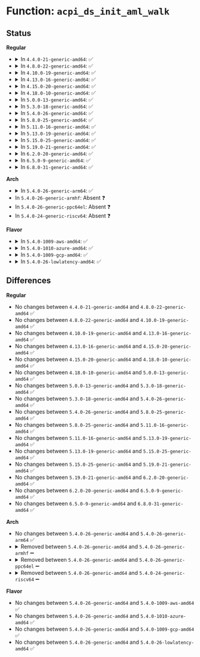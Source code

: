 # Function: <code>acpi_ds_init_aml_walk</code>

## Status
<b>Regular</b>
<ul>
<li>
<details>
<summary>In <code>4.4.0-21-generic-amd64</code>: ✅</summary>

```c
acpi_status acpi_ds_init_aml_walk(struct acpi_walk_state * walk_state, union acpi_parse_object * op, struct acpi_namespace_node * method_node, u8 * aml_start, u32 aml_length, struct acpi_evaluate_info * info, u8 pass_number)
```

```json
{
  "name": "acpi_ds_init_aml_walk",
  "collision_type": "Unique Global",
  "inline_type": "No",
  "funcs": [
    {
      "addr": 18446744071583628296,
      "name": "acpi_ds_init_aml_walk",
      "external": true,
      "loc": "drivers/acpi/acpica/dswstate.c:599",
      "file": "drivers/acpi/acpica/dswstate.c",
      "inline": "seen, unknown",
      "caller_inline": [],
      "caller_func": [
        "drivers/acpi/acpica/dsargs.c:acpi_ds_execute_arguments",
        "drivers/acpi/acpica/dsargs.c:acpi_ds_execute_arguments",
        "drivers/acpi/acpica/dsmethod.c:acpi_ds_auto_serialize_method",
        "drivers/acpi/acpica/dsmethod.c:acpi_ds_call_control_method",
        "drivers/acpi/acpica/nsparse.c:acpi_ns_one_complete_parse",
        "drivers/acpi/acpica/psxface.c:acpi_ps_execute_method"
      ]
    }
  ],
  "symbols": [
    {
      "addr": 18446744071583628296,
      "name": "acpi_ds_init_aml_walk",
      "section": ".text",
      "bind": "STB_GLOBAL",
      "size": 265
    }
  ]
}
```
</details>
</li>
<li>
<details>
<summary>In <code>4.8.0-22-generic-amd64</code>: ✅</summary>

```c
acpi_status acpi_ds_init_aml_walk(struct acpi_walk_state * walk_state, union acpi_parse_object * op, struct acpi_namespace_node * method_node, u8 * aml_start, u32 aml_length, struct acpi_evaluate_info * info, u8 pass_number)
```

```json
{
  "name": "acpi_ds_init_aml_walk",
  "collision_type": "Unique Global",
  "inline_type": "No",
  "funcs": [
    {
      "addr": 18446744071583951372,
      "name": "acpi_ds_init_aml_walk",
      "external": true,
      "loc": "drivers/acpi/acpica/dswstate.c:599",
      "file": "drivers/acpi/acpica/dswstate.c",
      "inline": "seen, unknown",
      "caller_inline": [],
      "caller_func": [
        "drivers/acpi/acpica/dsargs.c:acpi_ds_execute_arguments",
        "drivers/acpi/acpica/dsargs.c:acpi_ds_execute_arguments",
        "drivers/acpi/acpica/dsmethod.c:acpi_ds_call_control_method",
        "drivers/acpi/acpica/dsmethod.c:acpi_ds_auto_serialize_method",
        "drivers/acpi/acpica/nsparse.c:acpi_ns_one_complete_parse",
        "drivers/acpi/acpica/psxface.c:acpi_ps_execute_method"
      ]
    }
  ],
  "symbols": [
    {
      "addr": 18446744071583951372,
      "name": "acpi_ds_init_aml_walk",
      "section": ".text",
      "bind": "STB_GLOBAL",
      "size": 265
    }
  ]
}
```
</details>
</li>
<li>
<details>
<summary>In <code>4.10.0-19-generic-amd64</code>: ✅</summary>

```c
acpi_status acpi_ds_init_aml_walk(struct acpi_walk_state * walk_state, union acpi_parse_object * op, struct acpi_namespace_node * method_node, u8 * aml_start, u32 aml_length, struct acpi_evaluate_info * info, u8 pass_number)
```

```json
{
  "name": "acpi_ds_init_aml_walk",
  "collision_type": "Unique Global",
  "inline_type": "No",
  "funcs": [
    {
      "addr": 18446744071584092884,
      "name": "acpi_ds_init_aml_walk",
      "external": true,
      "loc": "drivers/acpi/acpica/dswstate.c:599",
      "file": "drivers/acpi/acpica/dswstate.c",
      "inline": "seen, unknown",
      "caller_inline": [],
      "caller_func": [
        "drivers/acpi/acpica/dsargs.c:acpi_ds_execute_arguments",
        "drivers/acpi/acpica/dsargs.c:acpi_ds_execute_arguments",
        "drivers/acpi/acpica/dsmethod.c:acpi_ds_call_control_method",
        "drivers/acpi/acpica/dsmethod.c:acpi_ds_auto_serialize_method",
        "drivers/acpi/acpica/nsparse.c:acpi_ns_one_complete_parse",
        "drivers/acpi/acpica/psxface.c:acpi_ps_execute_table",
        "drivers/acpi/acpica/psxface.c:acpi_ps_execute_method"
      ]
    }
  ],
  "symbols": [
    {
      "addr": 18446744071584092884,
      "name": "acpi_ds_init_aml_walk",
      "section": ".text",
      "bind": "STB_GLOBAL",
      "size": 265
    }
  ]
}
```
</details>
</li>
<li>
<details>
<summary>In <code>4.13.0-16-generic-amd64</code>: ✅</summary>

```c
acpi_status acpi_ds_init_aml_walk(struct acpi_walk_state * walk_state, union acpi_parse_object * op, struct acpi_namespace_node * method_node, u8 * aml_start, u32 aml_length, struct acpi_evaluate_info * info, u8 pass_number)
```

```json
{
  "name": "acpi_ds_init_aml_walk",
  "collision_type": "Unique Global",
  "inline_type": "No",
  "funcs": [
    {
      "addr": 18446744071584159657,
      "name": "acpi_ds_init_aml_walk",
      "external": true,
      "loc": "drivers/acpi/acpica/dswstate.c:599",
      "file": "drivers/acpi/acpica/dswstate.c",
      "inline": "seen, unknown",
      "caller_inline": [],
      "caller_func": [
        "drivers/acpi/acpica/dsargs.c:acpi_ds_execute_arguments",
        "drivers/acpi/acpica/dsargs.c:acpi_ds_execute_arguments",
        "drivers/acpi/acpica/dsmethod.c:acpi_ds_call_control_method",
        "drivers/acpi/acpica/dsmethod.c:acpi_ds_auto_serialize_method",
        "drivers/acpi/acpica/nsparse.c:acpi_ns_one_complete_parse",
        "drivers/acpi/acpica/psxface.c:acpi_ps_execute_table",
        "drivers/acpi/acpica/psxface.c:acpi_ps_execute_method"
      ]
    }
  ],
  "symbols": [
    {
      "addr": 18446744071584159657,
      "name": "acpi_ds_init_aml_walk",
      "section": ".text",
      "bind": "STB_GLOBAL",
      "size": 265
    }
  ]
}
```
</details>
</li>
<li>
<details>
<summary>In <code>4.15.0-20-generic-amd64</code>: ✅</summary>

```c
acpi_status acpi_ds_init_aml_walk(struct acpi_walk_state * walk_state, union acpi_parse_object * op, struct acpi_namespace_node * method_node, u8 * aml_start, u32 aml_length, struct acpi_evaluate_info * info, u8 pass_number)
```

```json
{
  "name": "acpi_ds_init_aml_walk",
  "collision_type": "Unique Global",
  "inline_type": "No",
  "funcs": [
    {
      "addr": 18446744071584452969,
      "name": "acpi_ds_init_aml_walk",
      "external": true,
      "loc": "drivers/acpi/acpica/dswstate.c:599",
      "file": "drivers/acpi/acpica/dswstate.c",
      "inline": "seen, unknown",
      "caller_inline": [],
      "caller_func": [
        "drivers/acpi/acpica/dsargs.c:acpi_ds_execute_arguments",
        "drivers/acpi/acpica/dsargs.c:acpi_ds_execute_arguments",
        "drivers/acpi/acpica/dsmethod.c:acpi_ds_call_control_method",
        "drivers/acpi/acpica/dsmethod.c:acpi_ds_auto_serialize_method",
        "drivers/acpi/acpica/nsparse.c:acpi_ns_one_complete_parse",
        "drivers/acpi/acpica/psxface.c:acpi_ps_execute_table",
        "drivers/acpi/acpica/psxface.c:acpi_ps_execute_method",
        "drivers/acpi/acpica/dbmethod.c:acpi_db_disassemble_method"
      ]
    }
  ],
  "symbols": [
    {
      "addr": 18446744071584452969,
      "name": "acpi_ds_init_aml_walk",
      "section": ".text",
      "bind": "STB_GLOBAL",
      "size": 517
    }
  ]
}
```
</details>
</li>
<li>
<details>
<summary>In <code>4.18.0-10-generic-amd64</code>: ✅</summary>

```c
acpi_status acpi_ds_init_aml_walk(struct acpi_walk_state * walk_state, union acpi_parse_object * op, struct acpi_namespace_node * method_node, u8 * aml_start, u32 aml_length, struct acpi_evaluate_info * info, u8 pass_number)
```

```json
{
  "name": "acpi_ds_init_aml_walk",
  "collision_type": "Unique Global",
  "inline_type": "No",
  "funcs": [
    {
      "addr": 18446744071584676996,
      "name": "acpi_ds_init_aml_walk",
      "external": true,
      "loc": "drivers/acpi/acpica/dswstate.c:565",
      "file": "drivers/acpi/acpica/dswstate.c",
      "inline": "seen, unknown",
      "caller_inline": [],
      "caller_func": [
        "drivers/acpi/acpica/dsargs.c:acpi_ds_execute_arguments",
        "drivers/acpi/acpica/dsargs.c:acpi_ds_execute_arguments",
        "drivers/acpi/acpica/dsmethod.c:acpi_ds_call_control_method",
        "drivers/acpi/acpica/dsmethod.c:acpi_ds_auto_serialize_method",
        "drivers/acpi/acpica/nsparse.c:acpi_ns_one_complete_parse",
        "drivers/acpi/acpica/psxface.c:acpi_ps_execute_table",
        "drivers/acpi/acpica/psxface.c:acpi_ps_execute_method",
        "drivers/acpi/acpica/dbmethod.c:acpi_db_disassemble_method"
      ]
    }
  ],
  "symbols": [
    {
      "addr": 18446744071584676996,
      "name": "acpi_ds_init_aml_walk",
      "section": ".text",
      "bind": "STB_GLOBAL",
      "size": 517
    }
  ]
}
```
</details>
</li>
<li>
<details>
<summary>In <code>5.0.0-13-generic-amd64</code>: ✅</summary>

```c
acpi_status acpi_ds_init_aml_walk(struct acpi_walk_state * walk_state, union acpi_parse_object * op, struct acpi_namespace_node * method_node, u8 * aml_start, u32 aml_length, struct acpi_evaluate_info * info, u8 pass_number)
```

```json
{
  "name": "acpi_ds_init_aml_walk",
  "collision_type": "Unique Global",
  "inline_type": "No",
  "funcs": [
    {
      "addr": 18446744071584776969,
      "name": "acpi_ds_init_aml_walk",
      "external": true,
      "loc": "drivers/acpi/acpica/dswstate.c:565",
      "file": "drivers/acpi/acpica/dswstate.c",
      "inline": "seen, unknown",
      "caller_inline": [],
      "caller_func": [
        "drivers/acpi/acpica/dsargs.c:acpi_ds_execute_arguments",
        "drivers/acpi/acpica/dsargs.c:acpi_ds_execute_arguments",
        "drivers/acpi/acpica/dsmethod.c:acpi_ds_call_control_method",
        "drivers/acpi/acpica/dsmethod.c:acpi_ds_auto_serialize_method",
        "drivers/acpi/acpica/nsparse.c:acpi_ns_one_complete_parse",
        "drivers/acpi/acpica/psxface.c:acpi_ps_execute_table",
        "drivers/acpi/acpica/psxface.c:acpi_ps_execute_method"
      ]
    }
  ],
  "symbols": [
    {
      "addr": 18446744071584776969,
      "name": "acpi_ds_init_aml_walk",
      "section": ".text",
      "bind": "STB_GLOBAL",
      "size": 517
    }
  ]
}
```
</details>
</li>
<li>
<details>
<summary>In <code>5.3.0-18-generic-amd64</code>: ✅</summary>

```c
acpi_status acpi_ds_init_aml_walk(struct acpi_walk_state * walk_state, union acpi_parse_object * op, struct acpi_namespace_node * method_node, u8 * aml_start, u32 aml_length, struct acpi_evaluate_info * info, u8 pass_number)
```

```json
{
  "name": "acpi_ds_init_aml_walk",
  "collision_type": "Unique Global",
  "inline_type": "No",
  "funcs": [
    {
      "addr": 18446744071584979560,
      "name": "acpi_ds_init_aml_walk",
      "external": true,
      "loc": "drivers/acpi/acpica/dswstate.c:565",
      "file": "drivers/acpi/acpica/dswstate.c",
      "inline": "seen, unknown",
      "caller_inline": [],
      "caller_func": [
        "drivers/acpi/acpica/dsargs.c:acpi_ds_execute_arguments",
        "drivers/acpi/acpica/dsargs.c:acpi_ds_execute_arguments",
        "drivers/acpi/acpica/dsmethod.c:acpi_ds_call_control_method",
        "drivers/acpi/acpica/dsmethod.c:acpi_ds_auto_serialize_method",
        "drivers/acpi/acpica/nsparse.c:acpi_ns_one_complete_parse",
        "drivers/acpi/acpica/psxface.c:acpi_ps_execute_table",
        "drivers/acpi/acpica/psxface.c:acpi_ps_execute_method"
      ]
    }
  ],
  "symbols": [
    {
      "addr": 18446744071584979560,
      "name": "acpi_ds_init_aml_walk",
      "section": ".text",
      "bind": "STB_GLOBAL",
      "size": 518
    }
  ]
}
```
</details>
</li>
<li>
<details>
<summary>In <code>5.4.0-26-generic-amd64</code>: ✅</summary>

```c
acpi_status acpi_ds_init_aml_walk(struct acpi_walk_state * walk_state, union acpi_parse_object * op, struct acpi_namespace_node * method_node, u8 * aml_start, u32 aml_length, struct acpi_evaluate_info * info, u8 pass_number)
```

```json
{
  "name": "acpi_ds_init_aml_walk",
  "collision_type": "Unique Global",
  "inline_type": "No",
  "funcs": [
    {
      "addr": 18446744071585115425,
      "name": "acpi_ds_init_aml_walk",
      "external": true,
      "loc": "drivers/acpi/acpica/dswstate.c:565",
      "file": "drivers/acpi/acpica/dswstate.c",
      "inline": "seen, unknown",
      "caller_inline": [],
      "caller_func": [
        "drivers/acpi/acpica/dsargs.c:acpi_ds_execute_arguments",
        "drivers/acpi/acpica/dsargs.c:acpi_ds_execute_arguments",
        "drivers/acpi/acpica/dsmethod.c:acpi_ds_call_control_method",
        "drivers/acpi/acpica/dsmethod.c:acpi_ds_auto_serialize_method",
        "drivers/acpi/acpica/nsparse.c:acpi_ns_one_complete_parse",
        "drivers/acpi/acpica/psxface.c:acpi_ps_execute_table",
        "drivers/acpi/acpica/psxface.c:acpi_ps_execute_method"
      ]
    }
  ],
  "symbols": [
    {
      "addr": 18446744071585115425,
      "name": "acpi_ds_init_aml_walk",
      "section": ".text",
      "bind": "STB_GLOBAL",
      "size": 518
    }
  ]
}
```
</details>
</li>
<li>
<details>
<summary>In <code>5.8.0-25-generic-amd64</code>: ✅</summary>

```c
acpi_status acpi_ds_init_aml_walk(struct acpi_walk_state * walk_state, union acpi_parse_object * op, struct acpi_namespace_node * method_node, u8 * aml_start, u32 aml_length, struct acpi_evaluate_info * info, u8 pass_number)
```

```json
{
  "name": "acpi_ds_init_aml_walk",
  "collision_type": "Unique Global",
  "inline_type": "No",
  "funcs": [
    {
      "addr": 18446744071585820227,
      "name": "acpi_ds_init_aml_walk",
      "external": true,
      "loc": "drivers/acpi/acpica/dswstate.c:565",
      "file": "drivers/acpi/acpica/dswstate.c",
      "inline": "seen, unknown",
      "caller_inline": [],
      "caller_func": [
        "drivers/acpi/acpica/dsargs.c:acpi_ds_execute_arguments",
        "drivers/acpi/acpica/dsargs.c:acpi_ds_execute_arguments",
        "drivers/acpi/acpica/dsmethod.c:acpi_ds_call_control_method",
        "drivers/acpi/acpica/dsmethod.c:acpi_ds_auto_serialize_method",
        "drivers/acpi/acpica/nsparse.c:acpi_ns_one_complete_parse",
        "drivers/acpi/acpica/psxface.c:acpi_ps_execute_table",
        "drivers/acpi/acpica/psxface.c:acpi_ps_execute_method"
      ]
    }
  ],
  "symbols": [
    {
      "addr": 18446744071585820227,
      "name": "acpi_ds_init_aml_walk",
      "section": ".text",
      "bind": "STB_GLOBAL",
      "size": 518
    }
  ]
}
```
</details>
</li>
<li>
<details>
<summary>In <code>5.11.0-16-generic-amd64</code>: ✅</summary>

```c
acpi_status acpi_ds_init_aml_walk(struct acpi_walk_state * walk_state, union acpi_parse_object * op, struct acpi_namespace_node * method_node, u8 * aml_start, u32 aml_length, struct acpi_evaluate_info * info, u8 pass_number)
```

```json
{
  "name": "acpi_ds_init_aml_walk",
  "collision_type": "Unique Global",
  "inline_type": "No",
  "funcs": [
    {
      "addr": 18446744071585941049,
      "name": "acpi_ds_init_aml_walk",
      "external": true,
      "loc": "drivers/acpi/acpica/dswstate.c:565",
      "file": "drivers/acpi/acpica/dswstate.c",
      "inline": "seen, unknown",
      "caller_inline": [],
      "caller_func": [
        "drivers/acpi/acpica/dsargs.c:acpi_ds_execute_arguments",
        "drivers/acpi/acpica/dsargs.c:acpi_ds_execute_arguments",
        "drivers/acpi/acpica/dsmethod.c:acpi_ds_call_control_method",
        "drivers/acpi/acpica/dsmethod.c:acpi_ds_auto_serialize_method",
        "drivers/acpi/acpica/nsparse.c:acpi_ns_one_complete_parse",
        "drivers/acpi/acpica/psxface.c:acpi_ps_execute_table",
        "drivers/acpi/acpica/psxface.c:acpi_ps_execute_method"
      ]
    }
  ],
  "symbols": [
    {
      "addr": 18446744071585941049,
      "name": "acpi_ds_init_aml_walk",
      "section": ".text",
      "bind": "STB_GLOBAL",
      "size": 518
    }
  ]
}
```
</details>
</li>
<li>
<details>
<summary>In <code>5.13.0-19-generic-amd64</code>: ✅</summary>

```c
acpi_status acpi_ds_init_aml_walk(struct acpi_walk_state * walk_state, union acpi_parse_object * op, struct acpi_namespace_node * method_node, u8 * aml_start, u32 aml_length, struct acpi_evaluate_info * info, u8 pass_number)
```

```json
{
  "name": "acpi_ds_init_aml_walk",
  "collision_type": "Unique Global",
  "inline_type": "No",
  "funcs": [
    {
      "addr": 18446744071585818316,
      "name": "acpi_ds_init_aml_walk",
      "external": true,
      "loc": "drivers/acpi/acpica/dswstate.c:565",
      "file": "drivers/acpi/acpica/dswstate.c",
      "inline": "seen, unknown",
      "caller_inline": [],
      "caller_func": [
        "drivers/acpi/acpica/dsargs.c:acpi_ds_execute_arguments",
        "drivers/acpi/acpica/dsargs.c:acpi_ds_execute_arguments",
        "drivers/acpi/acpica/dsmethod.c:acpi_ds_call_control_method",
        "drivers/acpi/acpica/dsmethod.c:acpi_ds_auto_serialize_method",
        "drivers/acpi/acpica/nsparse.c:acpi_ns_one_complete_parse",
        "drivers/acpi/acpica/psxface.c:acpi_ps_execute_table",
        "drivers/acpi/acpica/psxface.c:acpi_ps_execute_method"
      ]
    }
  ],
  "symbols": [
    {
      "addr": 18446744071585818316,
      "name": "acpi_ds_init_aml_walk",
      "section": ".text",
      "bind": "STB_GLOBAL",
      "size": 503
    }
  ]
}
```
</details>
</li>
<li>
<details>
<summary>In <code>5.15.0-25-generic-amd64</code>: ✅</summary>

```c
acpi_status acpi_ds_init_aml_walk(struct acpi_walk_state * walk_state, union acpi_parse_object * op, struct acpi_namespace_node * method_node, u8 * aml_start, u32 aml_length, struct acpi_evaluate_info * info, u8 pass_number)
```

```json
{
  "name": "acpi_ds_init_aml_walk",
  "collision_type": "Unique Global",
  "inline_type": "No",
  "funcs": [
    {
      "addr": 18446744071586304447,
      "name": "acpi_ds_init_aml_walk",
      "external": true,
      "loc": "drivers/acpi/acpica/dswstate.c:565",
      "file": "drivers/acpi/acpica/dswstate.c",
      "inline": "seen, unknown",
      "caller_inline": [],
      "caller_func": [
        "drivers/acpi/acpica/dsargs.c:acpi_ds_execute_arguments",
        "drivers/acpi/acpica/dsargs.c:acpi_ds_execute_arguments",
        "drivers/acpi/acpica/dsmethod.c:acpi_ds_call_control_method",
        "drivers/acpi/acpica/dsmethod.c:acpi_ds_auto_serialize_method",
        "drivers/acpi/acpica/nsparse.c:acpi_ns_one_complete_parse",
        "drivers/acpi/acpica/psxface.c:acpi_ps_execute_table",
        "drivers/acpi/acpica/psxface.c:acpi_ps_execute_method"
      ]
    }
  ],
  "symbols": [
    {
      "addr": 18446744071586304447,
      "name": "acpi_ds_init_aml_walk",
      "section": ".text",
      "bind": "STB_GLOBAL",
      "size": 503
    }
  ]
}
```
</details>
</li>
<li>
<details>
<summary>In <code>5.19.0-21-generic-amd64</code>: ✅</summary>

```c
acpi_status acpi_ds_init_aml_walk(struct acpi_walk_state * walk_state, union acpi_parse_object * op, struct acpi_namespace_node * method_node, u8 * aml_start, u32 aml_length, struct acpi_evaluate_info * info, u8 pass_number)
```

```json
{
  "name": "acpi_ds_init_aml_walk",
  "collision_type": "Unique Global",
  "inline_type": "No",
  "funcs": [
    {
      "addr": 18446744071587549656,
      "name": "acpi_ds_init_aml_walk",
      "external": true,
      "loc": "drivers/acpi/acpica/dswstate.c:565",
      "file": "drivers/acpi/acpica/dswstate.c",
      "inline": "seen, unknown",
      "caller_inline": [],
      "caller_func": [
        "drivers/acpi/acpica/dsargs.c:acpi_ds_execute_arguments",
        "drivers/acpi/acpica/dsargs.c:acpi_ds_execute_arguments",
        "drivers/acpi/acpica/dsmethod.c:acpi_ds_call_control_method",
        "drivers/acpi/acpica/dsmethod.c:acpi_ds_auto_serialize_method",
        "drivers/acpi/acpica/nsparse.c:acpi_ns_one_complete_parse",
        "drivers/acpi/acpica/psxface.c:acpi_ps_execute_table",
        "drivers/acpi/acpica/psxface.c:acpi_ps_execute_method"
      ]
    }
  ],
  "symbols": [
    {
      "addr": 18446744071587549656,
      "name": "acpi_ds_init_aml_walk",
      "section": ".text",
      "bind": "STB_GLOBAL",
      "size": 512
    }
  ]
}
```
</details>
</li>
<li>
<details>
<summary>In <code>6.2.0-20-generic-amd64</code>: ✅</summary>

```c
acpi_status acpi_ds_init_aml_walk(struct acpi_walk_state * walk_state, union acpi_parse_object * op, struct acpi_namespace_node * method_node, u8 * aml_start, u32 aml_length, struct acpi_evaluate_info * info, u8 pass_number)
```

```json
{
  "name": "acpi_ds_init_aml_walk",
  "collision_type": "Unique Global",
  "inline_type": "No",
  "funcs": [
    {
      "addr": 18446744071588831712,
      "name": "acpi_ds_init_aml_walk",
      "external": true,
      "loc": "drivers/acpi/acpica/dswstate.c:565",
      "file": "drivers/acpi/acpica/dswstate.c",
      "inline": "seen, unknown",
      "caller_inline": [],
      "caller_func": [
        "drivers/acpi/acpica/dsargs.c:acpi_ds_execute_arguments",
        "drivers/acpi/acpica/dsargs.c:acpi_ds_execute_arguments",
        "drivers/acpi/acpica/dsmethod.c:acpi_ds_call_control_method",
        "drivers/acpi/acpica/dsmethod.c:acpi_ds_auto_serialize_method",
        "drivers/acpi/acpica/nsparse.c:acpi_ns_one_complete_parse",
        "drivers/acpi/acpica/psxface.c:acpi_ps_execute_table",
        "drivers/acpi/acpica/psxface.c:acpi_ps_execute_method"
      ]
    }
  ],
  "symbols": [
    {
      "addr": 18446744071588831712,
      "name": "acpi_ds_init_aml_walk",
      "section": ".text",
      "bind": "STB_GLOBAL",
      "size": 573
    }
  ]
}
```
</details>
</li>
<li>
<details>
<summary>In <code>6.5.0-9-generic-amd64</code>: ✅</summary>

```c
acpi_status acpi_ds_init_aml_walk(struct acpi_walk_state * walk_state, union acpi_parse_object * op, struct acpi_namespace_node * method_node, u8 * aml_start, u32 aml_length, struct acpi_evaluate_info * info, u8 pass_number)
```

```json
{
  "name": "acpi_ds_init_aml_walk",
  "collision_type": "Unique Global",
  "inline_type": "No",
  "funcs": [
    {
      "addr": 18446744071589121072,
      "name": "acpi_ds_init_aml_walk",
      "external": true,
      "loc": "drivers/acpi/acpica/dswstate.c:565",
      "file": "drivers/acpi/acpica/dswstate.c",
      "inline": "seen, unknown",
      "caller_inline": [],
      "caller_func": [
        "drivers/acpi/acpica/dsargs.c:acpi_ds_execute_arguments",
        "drivers/acpi/acpica/dsargs.c:acpi_ds_execute_arguments",
        "drivers/acpi/acpica/dsmethod.c:acpi_ds_call_control_method",
        "drivers/acpi/acpica/dsmethod.c:acpi_ds_auto_serialize_method",
        "drivers/acpi/acpica/nsparse.c:acpi_ns_one_complete_parse",
        "drivers/acpi/acpica/psxface.c:acpi_ps_execute_table",
        "drivers/acpi/acpica/psxface.c:acpi_ps_execute_method"
      ]
    }
  ],
  "symbols": [
    {
      "addr": 18446744071589121072,
      "name": "acpi_ds_init_aml_walk",
      "section": ".text",
      "bind": "STB_GLOBAL",
      "size": 594
    }
  ]
}
```
</details>
</li>
<li>
<details>
<summary>In <code>6.8.0-31-generic-amd64</code>: ✅</summary>

```c
acpi_status acpi_ds_init_aml_walk(struct acpi_walk_state * walk_state, union acpi_parse_object * op, struct acpi_namespace_node * method_node, u8 * aml_start, u32 aml_length, struct acpi_evaluate_info * info, u8 pass_number)
```

```json
{
  "name": "acpi_ds_init_aml_walk",
  "collision_type": "Unique Global",
  "inline_type": "No",
  "funcs": [
    {
      "addr": 18446744071589426896,
      "name": "acpi_ds_init_aml_walk",
      "external": true,
      "loc": "drivers/acpi/acpica/dswstate.c:565",
      "file": "drivers/acpi/acpica/dswstate.c",
      "inline": "seen, unknown",
      "caller_inline": [],
      "caller_func": [
        "drivers/acpi/acpica/dsargs.c:acpi_ds_execute_arguments",
        "drivers/acpi/acpica/dsargs.c:acpi_ds_execute_arguments",
        "drivers/acpi/acpica/dsmethod.c:acpi_ds_call_control_method",
        "drivers/acpi/acpica/dsmethod.c:acpi_ds_auto_serialize_method",
        "drivers/acpi/acpica/nsparse.c:acpi_ns_one_complete_parse",
        "drivers/acpi/acpica/psxface.c:acpi_ps_execute_table",
        "drivers/acpi/acpica/psxface.c:acpi_ps_execute_method"
      ]
    }
  ],
  "symbols": [
    {
      "addr": 18446744071589426896,
      "name": "acpi_ds_init_aml_walk",
      "section": ".text",
      "bind": "STB_GLOBAL",
      "size": 594
    }
  ]
}
```
</details>
</li>
</ul>
<b>Arch</b>
<ul>
<li>
<details>
<summary>In <code>5.4.0-26-generic-arm64</code>: ✅</summary>

```c
acpi_status acpi_ds_init_aml_walk(struct acpi_walk_state * walk_state, union acpi_parse_object * op, struct acpi_namespace_node * method_node, u8 * aml_start, u32 aml_length, struct acpi_evaluate_info * info, u8 pass_number)
```

```json
{
  "name": "acpi_ds_init_aml_walk",
  "collision_type": "Unique Global",
  "inline_type": "No",
  "funcs": [
    {
      "addr": 18446603336497502856,
      "name": "acpi_ds_init_aml_walk",
      "external": true,
      "loc": "drivers/acpi/acpica/dswstate.c:565",
      "file": "drivers/acpi/acpica/dswstate.c",
      "inline": "seen, unknown",
      "caller_inline": [],
      "caller_func": [
        "drivers/acpi/acpica/dsargs.c:acpi_ds_execute_arguments",
        "drivers/acpi/acpica/dsargs.c:acpi_ds_execute_arguments",
        "drivers/acpi/acpica/dsmethod.c:acpi_ds_call_control_method",
        "drivers/acpi/acpica/dsmethod.c:acpi_ds_auto_serialize_method",
        "drivers/acpi/acpica/nsparse.c:acpi_ns_one_complete_parse",
        "drivers/acpi/acpica/psxface.c:acpi_ps_execute_table",
        "drivers/acpi/acpica/psxface.c:acpi_ps_execute_method"
      ]
    }
  ],
  "symbols": [
    {
      "addr": 18446603336497502856,
      "name": "acpi_ds_init_aml_walk",
      "section": ".text",
      "bind": "STB_GLOBAL",
      "size": 292
    }
  ]
}
```
</details>
</li>
<li>
In <code>5.4.0-26-generic-armhf</code>: Absent ❓
</li>
<li>
In <code>5.4.0-26-generic-ppc64el</code>: Absent ❓
</li>
<li>
In <code>5.4.0-24-generic-riscv64</code>: Absent ❓
</li>
</ul>
<b>Flavor</b>
<ul>
<li>
<details>
<summary>In <code>5.4.0-1009-aws-amd64</code>: ✅</summary>

```c
acpi_status acpi_ds_init_aml_walk(struct acpi_walk_state * walk_state, union acpi_parse_object * op, struct acpi_namespace_node * method_node, u8 * aml_start, u32 aml_length, struct acpi_evaluate_info * info, u8 pass_number)
```

```json
{
  "name": "acpi_ds_init_aml_walk",
  "collision_type": "Unique Global",
  "inline_type": "No",
  "funcs": [
    {
      "addr": 18446744071585026789,
      "name": "acpi_ds_init_aml_walk",
      "external": true,
      "loc": "drivers/acpi/acpica/dswstate.c:565",
      "file": "drivers/acpi/acpica/dswstate.c",
      "inline": "seen, unknown",
      "caller_inline": [],
      "caller_func": [
        "drivers/acpi/acpica/dsargs.c:acpi_ds_execute_arguments",
        "drivers/acpi/acpica/dsargs.c:acpi_ds_execute_arguments",
        "drivers/acpi/acpica/dsmethod.c:acpi_ds_call_control_method",
        "drivers/acpi/acpica/dsmethod.c:acpi_ds_auto_serialize_method",
        "drivers/acpi/acpica/nsparse.c:acpi_ns_one_complete_parse",
        "drivers/acpi/acpica/psxface.c:acpi_ps_execute_table",
        "drivers/acpi/acpica/psxface.c:acpi_ps_execute_method"
      ]
    }
  ],
  "symbols": [
    {
      "addr": 18446744071585026789,
      "name": "acpi_ds_init_aml_walk",
      "section": ".text",
      "bind": "STB_GLOBAL",
      "size": 281
    }
  ]
}
```
</details>
</li>
<li>
<details>
<summary>In <code>5.4.0-1010-azure-amd64</code>: ✅</summary>

```c
acpi_status acpi_ds_init_aml_walk(struct acpi_walk_state * walk_state, union acpi_parse_object * op, struct acpi_namespace_node * method_node, u8 * aml_start, u32 aml_length, struct acpi_evaluate_info * info, u8 pass_number)
```

```json
{
  "name": "acpi_ds_init_aml_walk",
  "collision_type": "Unique Global",
  "inline_type": "No",
  "funcs": [
    {
      "addr": 18446744071584942412,
      "name": "acpi_ds_init_aml_walk",
      "external": true,
      "loc": "drivers/acpi/acpica/dswstate.c:565",
      "file": "drivers/acpi/acpica/dswstate.c",
      "inline": "seen, unknown",
      "caller_inline": [],
      "caller_func": [
        "drivers/acpi/acpica/dsargs.c:acpi_ds_execute_arguments",
        "drivers/acpi/acpica/dsargs.c:acpi_ds_execute_arguments",
        "drivers/acpi/acpica/dsmethod.c:acpi_ds_call_control_method",
        "drivers/acpi/acpica/dsmethod.c:acpi_ds_auto_serialize_method",
        "drivers/acpi/acpica/nsparse.c:acpi_ns_one_complete_parse",
        "drivers/acpi/acpica/psxface.c:acpi_ps_execute_table",
        "drivers/acpi/acpica/psxface.c:acpi_ps_execute_method"
      ]
    }
  ],
  "symbols": [
    {
      "addr": 18446744071584942412,
      "name": "acpi_ds_init_aml_walk",
      "section": ".text",
      "bind": "STB_GLOBAL",
      "size": 281
    }
  ]
}
```
</details>
</li>
<li>
<details>
<summary>In <code>5.4.0-1009-gcp-amd64</code>: ✅</summary>

```c
acpi_status acpi_ds_init_aml_walk(struct acpi_walk_state * walk_state, union acpi_parse_object * op, struct acpi_namespace_node * method_node, u8 * aml_start, u32 aml_length, struct acpi_evaluate_info * info, u8 pass_number)
```

```json
{
  "name": "acpi_ds_init_aml_walk",
  "collision_type": "Unique Global",
  "inline_type": "No",
  "funcs": [
    {
      "addr": 18446744071585067009,
      "name": "acpi_ds_init_aml_walk",
      "external": true,
      "loc": "drivers/acpi/acpica/dswstate.c:565",
      "file": "drivers/acpi/acpica/dswstate.c",
      "inline": "seen, unknown",
      "caller_inline": [],
      "caller_func": [
        "drivers/acpi/acpica/dsargs.c:acpi_ds_execute_arguments",
        "drivers/acpi/acpica/dsargs.c:acpi_ds_execute_arguments",
        "drivers/acpi/acpica/dsmethod.c:acpi_ds_call_control_method",
        "drivers/acpi/acpica/dsmethod.c:acpi_ds_auto_serialize_method",
        "drivers/acpi/acpica/nsparse.c:acpi_ns_one_complete_parse",
        "drivers/acpi/acpica/psxface.c:acpi_ps_execute_table",
        "drivers/acpi/acpica/psxface.c:acpi_ps_execute_method"
      ]
    }
  ],
  "symbols": [
    {
      "addr": 18446744071585067009,
      "name": "acpi_ds_init_aml_walk",
      "section": ".text",
      "bind": "STB_GLOBAL",
      "size": 518
    }
  ]
}
```
</details>
</li>
<li>
<details>
<summary>In <code>5.4.0-26-lowlatency-amd64</code>: ✅</summary>

```c
acpi_status acpi_ds_init_aml_walk(struct acpi_walk_state * walk_state, union acpi_parse_object * op, struct acpi_namespace_node * method_node, u8 * aml_start, u32 aml_length, struct acpi_evaluate_info * info, u8 pass_number)
```

```json
{
  "name": "acpi_ds_init_aml_walk",
  "collision_type": "Unique Global",
  "inline_type": "No",
  "funcs": [
    {
      "addr": 18446744071585173169,
      "name": "acpi_ds_init_aml_walk",
      "external": true,
      "loc": "drivers/acpi/acpica/dswstate.c:565",
      "file": "drivers/acpi/acpica/dswstate.c",
      "inline": "seen, unknown",
      "caller_inline": [],
      "caller_func": [
        "drivers/acpi/acpica/dsargs.c:acpi_ds_execute_arguments",
        "drivers/acpi/acpica/dsargs.c:acpi_ds_execute_arguments",
        "drivers/acpi/acpica/dsmethod.c:acpi_ds_call_control_method",
        "drivers/acpi/acpica/dsmethod.c:acpi_ds_auto_serialize_method",
        "drivers/acpi/acpica/nsparse.c:acpi_ns_one_complete_parse",
        "drivers/acpi/acpica/psxface.c:acpi_ps_execute_table",
        "drivers/acpi/acpica/psxface.c:acpi_ps_execute_method"
      ]
    }
  ],
  "symbols": [
    {
      "addr": 18446744071585173169,
      "name": "acpi_ds_init_aml_walk",
      "section": ".text",
      "bind": "STB_GLOBAL",
      "size": 518
    }
  ]
}
```
</details>
</li>
</ul>

## Differences
<b>Regular</b>
<ul>
<li>
No changes between <code>4.4.0-21-generic-amd64</code> and <code>4.8.0-22-generic-amd64</code> ✅
</li>
<li>
No changes between <code>4.8.0-22-generic-amd64</code> and <code>4.10.0-19-generic-amd64</code> ✅
</li>
<li>
No changes between <code>4.10.0-19-generic-amd64</code> and <code>4.13.0-16-generic-amd64</code> ✅
</li>
<li>
No changes between <code>4.13.0-16-generic-amd64</code> and <code>4.15.0-20-generic-amd64</code> ✅
</li>
<li>
No changes between <code>4.15.0-20-generic-amd64</code> and <code>4.18.0-10-generic-amd64</code> ✅
</li>
<li>
No changes between <code>4.18.0-10-generic-amd64</code> and <code>5.0.0-13-generic-amd64</code> ✅
</li>
<li>
No changes between <code>5.0.0-13-generic-amd64</code> and <code>5.3.0-18-generic-amd64</code> ✅
</li>
<li>
No changes between <code>5.3.0-18-generic-amd64</code> and <code>5.4.0-26-generic-amd64</code> ✅
</li>
<li>
No changes between <code>5.4.0-26-generic-amd64</code> and <code>5.8.0-25-generic-amd64</code> ✅
</li>
<li>
No changes between <code>5.8.0-25-generic-amd64</code> and <code>5.11.0-16-generic-amd64</code> ✅
</li>
<li>
No changes between <code>5.11.0-16-generic-amd64</code> and <code>5.13.0-19-generic-amd64</code> ✅
</li>
<li>
No changes between <code>5.13.0-19-generic-amd64</code> and <code>5.15.0-25-generic-amd64</code> ✅
</li>
<li>
No changes between <code>5.15.0-25-generic-amd64</code> and <code>5.19.0-21-generic-amd64</code> ✅
</li>
<li>
No changes between <code>5.19.0-21-generic-amd64</code> and <code>6.2.0-20-generic-amd64</code> ✅
</li>
<li>
No changes between <code>6.2.0-20-generic-amd64</code> and <code>6.5.0-9-generic-amd64</code> ✅
</li>
<li>
No changes between <code>6.5.0-9-generic-amd64</code> and <code>6.8.0-31-generic-amd64</code> ✅
</li>
</ul>
<b>Arch</b>
<ul>
<li>
No changes between <code>5.4.0-26-generic-amd64</code> and <code>5.4.0-26-generic-arm64</code> ✅
</li>
<li>
<details>
<summary>Removed between <code>5.4.0-26-generic-amd64</code> and <code>5.4.0-26-generic-armhf</code> ➖</summary>

```c
acpi_status acpi_ds_init_aml_walk(struct acpi_walk_state * walk_state, union acpi_parse_object * op, struct acpi_namespace_node * method_node, u8 * aml_start, u32 aml_length, struct acpi_evaluate_info * info, u8 pass_number)
```
</details>
</li>
<li>
<details>
<summary>Removed between <code>5.4.0-26-generic-amd64</code> and <code>5.4.0-26-generic-ppc64el</code> ➖</summary>

```c
acpi_status acpi_ds_init_aml_walk(struct acpi_walk_state * walk_state, union acpi_parse_object * op, struct acpi_namespace_node * method_node, u8 * aml_start, u32 aml_length, struct acpi_evaluate_info * info, u8 pass_number)
```
</details>
</li>
<li>
<details>
<summary>Removed between <code>5.4.0-26-generic-amd64</code> and <code>5.4.0-24-generic-riscv64</code> ➖</summary>

```c
acpi_status acpi_ds_init_aml_walk(struct acpi_walk_state * walk_state, union acpi_parse_object * op, struct acpi_namespace_node * method_node, u8 * aml_start, u32 aml_length, struct acpi_evaluate_info * info, u8 pass_number)
```
</details>
</li>
</ul>
<b>Flavor</b>
<ul>
<li>
No changes between <code>5.4.0-26-generic-amd64</code> and <code>5.4.0-1009-aws-amd64</code> ✅
</li>
<li>
No changes between <code>5.4.0-26-generic-amd64</code> and <code>5.4.0-1010-azure-amd64</code> ✅
</li>
<li>
No changes between <code>5.4.0-26-generic-amd64</code> and <code>5.4.0-1009-gcp-amd64</code> ✅
</li>
<li>
No changes between <code>5.4.0-26-generic-amd64</code> and <code>5.4.0-26-lowlatency-amd64</code> ✅
</li>
</ul>
